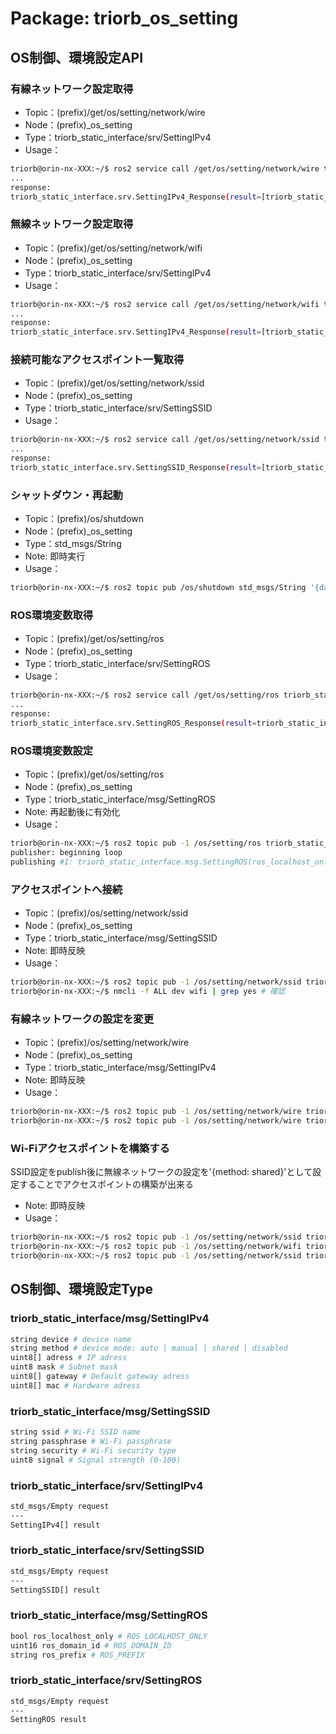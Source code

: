 # Package: triorb_os_setting
## OS制御、環境設定API
### 有線ネットワーク設定取得
- Topic：(prefix)/get/os/setting/network/wire
- Node：(prefix)_os_setting
- Type：triorb_static_interface/srv/SettingIPv4
- Usage：
```bash
triorb@orin-nx-XXX:~/$ ros2 service call /get/os/setting/network/wire triorb_static_interface/srv/SettingIPv4
...
response:
triorb_static_interface.srv.SettingIPv4_Response(result=[triorb_static_interface.msg.SettingIPv4(device='eth0', method='auto', adress=[], mask=0, gateway=[], mac=[72, 176, 45, 216, 224, 9])])
```

### 無線ネットワーク設定取得
- Topic：(prefix)/get/os/setting/network/wifi
- Node：(prefix)_os_setting
- Type：triorb_static_interface/srv/SettingIPv4
- Usage：
```bash
triorb@orin-nx-XXX:~/$ ros2 service call /get/os/setting/network/wifi triorb_static_interface/srv/SettingIPv4
...
response:
triorb_static_interface.srv.SettingIPv4_Response(result=[triorb_static_interface.msg.SettingIPv4(device='wlan0', method='auto', adress=[192, 168, 21, 25], mask=24, gateway=[192, 168, 21, 1], mac=[212, 216, 83, 169, 227, 214])])
```

### 接続可能なアクセスポイント一覧取得
- Topic：(prefix)/get/os/setting/network/ssid
- Node：(prefix)_os_setting
- Type：triorb_static_interface/srv/SettingSSID
- Usage：
```bash
triorb@orin-nx-XXX:~/$ ros2 service call /get/os/setting/network/ssid triorb_static_interface/srv/SettingSSID 
...
response:
triorb_static_interface.srv.SettingSSID_Response(result=[triorb_static_interface.msg.SettingSSID(ssid='TriOrb-wifi', passphrase='', security='WPA2/WPA3', signal=100), triorb_static_interface.msg.SettingSSID(ssid='KIC-wifi', passphrase='', security='WPA2/WPA3', signal=90), …])
```

### シャットダウン・再起動
- Topic：(prefix)/os/shutdown
- Node：(prefix)_os_setting
- Type：std_msgs/String
- Note: 即時実行
- Usage：
```bash
triorb@orin-nx-XXX:~/$ ros2 topic pub /os/shutdown std_msgs/String '{data: reboot}'
```

### ROS環境変数取得
- Topic：(prefix)/get/os/setting/ros
- Node：(prefix)_os_setting
- Type：triorb_static_interface/srv/SettingROS
- Usage：
```bash
triorb@orin-nx-XXX:~/$ ros2 service call /get/os/setting/ros triorb_static_interface/srv/SettingROS
...
response:
triorb_static_interface.srv.SettingROS_Response(result=triorb_static_interface.msg.SettingROS(ros_localhost_only=True, ros_domain_id=0, ros_prefix=''))
```

### ROS環境変数設定
- Topic：(prefix)/get/os/setting/ros
- Node：(prefix)_os_setting
- Type：triorb_static_interface/msg/SettingROS
- Note: 再起動後に有効化
- Usage：
```bash
triorb@orin-nx-XXX:~/$ ros2 topic pub -1 /os/setting/ros triorb_static_interface/msg/SettingROS '{ros_localhost_only: False, ros_domain_id: 33, ros_prefix: test}'
publisher: beginning loop
publishing #1: triorb_static_interface.msg.SettingROS(ros_localhost_only=False, ros_domain_id=33, ros_prefix='test')
```

### アクセスポイントへ接続
- Topic：(prefix)/os/setting/network/ssid
- Node：(prefix)_os_setting
- Type：triorb_static_interface/msg/SettingSSID
- Note: 即時反映
- Usage：
```bash
triorb@orin-nx-XXX:~/$ ros2 topic pub -1 /os/setting/network/ssid triorb_static_interface/msg/SettingSSID '{ssid: TriOrb-wifi, passphrase: password}'
triorb@orin-nx-XXX:~/$ nmcli -f ALL dev wifi | grep yes # 確認
```

### 有線ネットワークの設定を変更
- Topic：(prefix)/os/setting/network/wire
- Node：(prefix)_os_setting
- Type：triorb_static_interface/msg/SettingIPv4
- Note: 即時反映
- Usage：
```bash
triorb@orin-nx-XXX:~/$ ros2 topic pub -1 /os/setting/network/wire triorb_static_interface/msg/SettingIPv4 '{method: manual, adress: [192,168,21,155], mask: 24, gateway: [192,168,21,1]}' # 手動設定
triorb@orin-nx-XXX:~/$ ros2 topic pub -1 /os/setting/network/wire triorb_static_interface/msg/SettingIPv4 '{method: auto}' # 自動取得
```

### Wi-Fiアクセスポイントを構築する
SSID設定をpublish後に無線ネットワークの設定を'{method: shared}'として設定することでアクセスポイントの構築が出来る
- Note: 即時反映
- Usage：
```bash
triorb@orin-nx-XXX:~/$ ros2 topic pub -1 /os/setting/network/ssid triorb_static_interface/msg/SettingSSID '{ssid: TriOrb-AMR, passphrase: triorb_base}' # SSIDを設定する
triorb@orin-nx-XXX:~/$ ros2 topic pub -1 /os/setting/network/wifi triorb_static_interface/msg/SettingIPv4 '{method: shared}' # APを立てる
triorb@orin-nx-XXX:~/$ ros2 topic pub -1 /os/setting/network/ssid triorb_static_interface/msg/SettingSSID '{ssid: TriOrb-wifi, passphrase: password}' # 元に戻す（数分かかる）
```



## OS制御、環境設定Type
### triorb_static_interface/msg/SettingIPv4
```bash
string device # device name
string method # device mode: auto | manual | shared | disabled
uint8[] adress # IP adress
uint8 mask # Subnet mask
uint8[] gateway # Default gateway adress
uint8[] mac # Hardware adress
```
### triorb_static_interface/msg/SettingSSID
```bash
string ssid # Wi-Fi SSID name
string passphrase # Wi-Fi passphrase
string security # Wi-Fi security type
uint8 signal # Signal strength (0-100)
```
### triorb_static_interface/srv/SettingIPv4
```bash
std_msgs/Empty request
---
SettingIPv4[] result 
```
### triorb_static_interface/srv/SettingSSID
```bash
std_msgs/Empty request
---
SettingSSID[] result 
```

### triorb_static_interface/msg/SettingROS
```bash
bool ros_localhost_only # ROS_LOCALHOST_ONLY
uint16 ros_domain_id # ROS_DOMAIN_ID
string ros_prefix # ROS_PREFIX
```


### triorb_static_interface/srv/SettingROS
```bash
std_msgs/Empty request
---
SettingROS result
```

